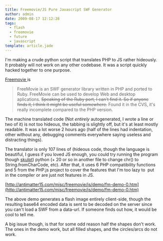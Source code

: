 ```yaml
---
title: Freemovie/JS Pure Javascript SWF Generator
author: admin
date: 2009-08-17 12:12:28
tags: 
  - flash
  - freemovie
  - future
  - javascript
template: article.jade
---
```


I'm making a crude python script that translates PHP to JS rather hideously. It probably will not work on any other codebase. It was a script quickly hacked together to one purpose.

[Freemovie ](http://sourceforge.net/projects/freemovie/)is
> FreeMovie is an SWF generator library written in PHP and ported to Ruby. FreeMovie can be used to develop Web and desktop aplications.
<span style="text-decoration: line-through;">Speaking of the Ruby port, I can't find it. So if anyone finds it, I think it might be useful somewhere.</span> Found it in the CVS, it's really incomplete compared to the PHP version.

The machine translated code (Not *entirely* autogenerated, I wrote a line or two of it) is not too hideous, the tabbing is slightly off, but it's at least mostly readable. It was a lot worse 2 hours ago (half of the lines had indentation, other without any, debugging comments everywhere saying useless and distracting things).

The translator is only 107 lines of (hideous code, though the language is beautiful, I guess if you loved JS enough, you could try running the program though [skulpt](http://www.skulpt.org/)) python (+ 20 or so in another file to change chr() to String.fromCharCode, etc). After that, it uses 6 PHP compatibility functions and 5 from the PHP.js project to cover the features that I'm too lazy to  put in the compiler or are just not features in JS.

[http://antimatter15.com/misc/freemovie/js/demo/fm-demo-0.htm](http://antimatter15.com/misc/freemovie/js/demo/fm-demo-0.htm)

The above demo generates a flash image entirely client-side, though the resulting base64 encoded data is sent to be decoded on the server since you can't load a SWF from a data-url. If someone finds out how, it would be cool to tell me.

A big issue though, is that for some odd reason half the shapes don't work. The ones in the demo work, but all filled shapes, and the circles/arcs do not work.

